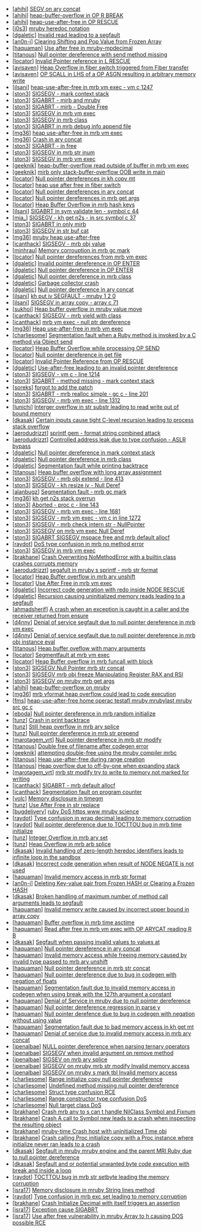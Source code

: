 * [[ahihi](https://hackerone.com/ahihi)] [SEGV on ary concat](https://hackerone.com/reports/296198)
* [[ahihi](https://hackerone.com/ahihi)] [heap-buffer-overflow in OP R BREAK](https://hackerone.com/reports/295380)
* [[ahihi](https://hackerone.com/ahihi)] [heap-use-after-free in OP RESCUE](https://hackerone.com/reports/295276)
* [[j0s3](https://hackerone.com/j0s3)] [mruby heredoc notation](https://hackerone.com/reports/297383)
* [[dgaletic](https://hackerone.com/dgaletic)] [Invalid read leading to a segfault](https://hackerone.com/reports/295680)
* [[an0n-j](https://hackerone.com/an0n-j)] [Clearing  Shifting and Pop Value from Frozen Array ](https://hackerone.com/reports/196416)
* [[haquaman](https://hackerone.com/haquaman)] [Use after free in mruby-mpdecimal](https://hackerone.com/reports/244904)
* [[titanous](https://hackerone.com/titanous)] [Null pointer dereference with send method missing](https://hackerone.com/reports/242354)
* [[locator](https://hackerone.com/locator)] [Invalid Pointer reference in L RESCUE](https://hackerone.com/reports/219293)
* [[avisaven](https://hackerone.com/avisaven)] [Heap Overflow in fiber switch triggered from Fiber transfer](https://hackerone.com/reports/227762)
* [[avisaven](https://hackerone.com/avisaven)] [OP SCALL in LHS of a OP ASGN resulting in arbitrary memory write](https://hackerone.com/reports/226200)
* [[ilsani](https://hackerone.com/ilsani)] [heap-use-after-free in mrb vm exec - vm c 1247](https://hackerone.com/reports/222294)
* [[ston3](https://hackerone.com/ston3)] [SIGSEGV - mark context stack](https://hackerone.com/reports/209937)
* [[ston3](https://hackerone.com/ston3)] [SIGABRT - mirb and mruby](https://hackerone.com/reports/214000)
* [[ston3](https://hackerone.com/ston3)] [SIGABRT - mirb - Double Free](https://hackerone.com/reports/214576)
* [[ston3](https://hackerone.com/ston3)] [SIGSEGV in mrb vm exec](https://hackerone.com/reports/214845)
* [[ston3](https://hackerone.com/ston3)] [SIGSEGV in mrb class](https://hackerone.com/reports/215447)
* [[ston3](https://hackerone.com/ston3)] [SIGABRT in mrb debug info append file](https://hackerone.com/reports/215967)
* [[mg36](https://hackerone.com/mg36)] [heap use-after-free in mrb vm exec ](https://hackerone.com/reports/216700)
* [[mg36](https://hackerone.com/mg36)] [Crash in ary concat  ](https://hackerone.com/reports/216615)
* [[ston3](https://hackerone.com/ston3)] [SIGABRT - in free](https://hackerone.com/reports/216725)
* [[ston3](https://hackerone.com/ston3)] [SIGSEGV in mrb str inum](https://hackerone.com/reports/217083)
* [[ston3](https://hackerone.com/ston3)] [SIGSEGV in mrb vm exec](https://hackerone.com/reports/217097)
* [[geeknik](https://hackerone.com/geeknik)] [heap-buffer-overflow read outside of buffer in mrb vm exec ](https://hackerone.com/reports/221251)
* [[geeknik](https://hackerone.com/geeknik)] [mirb only stack-buffer-overflow OOB write in main ](https://hackerone.com/reports/219870)
* [[locator](https://hackerone.com/locator)] [Null pointer dereferences in kh copy mt](https://hackerone.com/reports/221712)
* [[locator](https://hackerone.com/locator)] [heap use after free in fiber switch](https://hackerone.com/reports/222171)
* [[locator](https://hackerone.com/locator)] [Null pointer dereferences in ary concat](https://hackerone.com/reports/214171)
* [[locator](https://hackerone.com/locator)] [Null pointer dereferences in mrb get args](https://hackerone.com/reports/216351)
* [[locator](https://hackerone.com/locator)] [Heap Buffer Overflow in mrb hash keys](https://hackerone.com/reports/216992)
* [[ilsani](https://hackerone.com/ilsani)] [SIGABRT in sym validate len - symbol c 44](https://hackerone.com/reports/218803)
* [[mia_](https://hackerone.com/mia_)] [SIGSEGV - kh get n2s - in src symbol c 37](https://hackerone.com/reports/212456)
* [[ston3](https://hackerone.com/ston3)] [SIGABRT in only mirb](https://hackerone.com/reports/212882)
* [[ston3](https://hackerone.com/ston3)] [SIGSEGV in str buf cat](https://hackerone.com/reports/213255)
* [[mg36](https://hackerone.com/mg36)] [mruby heap use-after-free ](https://hackerone.com/reports/206109)
* [[icanthack](https://hackerone.com/icanthack)] [SIGSEGV - mrb obj value](https://hackerone.com/reports/213779)
* [[minhrau](https://hackerone.com/minhrau)] [Memory corrouption in mrb gc mark](https://hackerone.com/reports/208363)
* [[locator](https://hackerone.com/locator)] [Null pointer dereferences from mrb vm exec](https://hackerone.com/reports/210671)
* [[dgaletic](https://hackerone.com/dgaletic)] [Invalid pointer dereference in OP ENTER](https://hackerone.com/reports/218570)
* [[dgaletic](https://hackerone.com/dgaletic)] [Null pointer dereference in OP ENTER](https://hackerone.com/reports/218233)
* [[dgaletic](https://hackerone.com/dgaletic)] [Null pointer dereference in mrb class](https://hackerone.com/reports/215891)
* [[dgaletic](https://hackerone.com/dgaletic)] [Garbage collector crash](https://hackerone.com/reports/215854)
* [[dgaletic](https://hackerone.com/dgaletic)] [Null pointer dereference in ary concat ](https://hackerone.com/reports/214681)
* [[ilsani](https://hackerone.com/ilsani)] [kh put iv SEGFAULT - mruby 1 2 0](https://hackerone.com/reports/217610)
* [[ilsani](https://hackerone.com/ilsani)] [SIGSEGV in array copy - array c 71](https://hackerone.com/reports/218567)
* [[sukhoi](https://hackerone.com/sukhoi)] [Heap buffer overflow in mruby value move](https://hackerone.com/reports/209765)
* [[icanthack](https://hackerone.com/icanthack)] [SIGSEGV - mrb yield with class](https://hackerone.com/reports/212074)
* [[icanthack](https://hackerone.com/icanthack)] [mrb vm exec - null ptr dereference](https://hackerone.com/reports/210429)
* [[mg36](https://hackerone.com/mg36)] [Heap use-after-free in mrb vm exec ](https://hackerone.com/reports/207710)
* [[charliesome](https://hackerone.com/charliesome)] [Segmentation fault when a Ruby method is invoked by a C method via Object send](https://hackerone.com/reports/183425)
* [[locator](https://hackerone.com/locator)] [Heap Buffer Overflow while processing OP SEND](https://hackerone.com/reports/206239)
* [[locator](https://hackerone.com/locator)] [Null pointer dereference in get file ](https://hackerone.com/reports/211021)
* [[locator](https://hackerone.com/locator)] [Invalid Pointer Reference from OP RESCUE](https://hackerone.com/reports/210246)
* [[dgaletic](https://hackerone.com/dgaletic)] [Use-after-free leading to an invalid pointer dereference](https://hackerone.com/reports/213261)
* [[ston3](https://hackerone.com/ston3)] [SIGSEGV - vm c - line 1214](https://hackerone.com/reports/201905)
* [[ston3](https://hackerone.com/ston3)] [SIGABRT - method missing - mark context stack](https://hackerone.com/reports/205284)
* [[soreks](https://hackerone.com/soreks)] [forgot to add the patch](https://hackerone.com/reports/203595)
* [[ston3](https://hackerone.com/ston3)] [SIGABRT - mrb realloc simple - gc c - line 201](https://hackerone.com/reports/198452)
* [[ston3](https://hackerone.com/ston3)] [SIGSEGV - mrb vm exec - line 1312](https://hackerone.com/reports/203513)
* [[lunichi](https://hackerone.com/lunichi)] [Interger overflow in str substr leading to read write out of bound memory](https://hackerone.com/reports/205884)
* [[dkasak](https://hackerone.com/dkasak)] [Certain inputs cause tight C-level recursion leading to process stack overflow](https://hackerone.com/reports/189633)
* [[aerodudrizzt](https://hackerone.com/aerodudrizzt)] [sprintf gem - format string combined attack](https://hackerone.com/reports/212239)
* [[aerodudrizzt](https://hackerone.com/aerodudrizzt)] [Controlled address leak due to type confusion - ASLR bypass](https://hackerone.com/reports/207321)
* [[dgaletic](https://hackerone.com/dgaletic)] [Null pointer dereference in mark context stack](https://hackerone.com/reports/208526)
* [[dgaletic](https://hackerone.com/dgaletic)] [Null pointer dereference in mrb class](https://hackerone.com/reports/212107)
* [[dgaletic](https://hackerone.com/dgaletic)] [Segmentation fault while printing backtrace](https://hackerone.com/reports/204047)
* [[titanous](https://hackerone.com/titanous)] [Heap buffer overflow with long array assignment](https://hackerone.com/reports/209449)
* [[ston3](https://hackerone.com/ston3)] [SIGSEGV - mrb obj extend - line 413](https://hackerone.com/reports/197694)
* [[ston3](https://hackerone.com/ston3)] [SIGSEGV - kh resize iv - Null Deref](https://hackerone.com/reports/193724)
* [[alanbugz](https://hackerone.com/alanbugz)] [Segmentation fault - mrb gc mark](https://hackerone.com/reports/195842)
* [[mg36](https://hackerone.com/mg36)] [kh get n2s  stack overrun](https://hackerone.com/reports/192578)
* [[ston3](https://hackerone.com/ston3)] [Aborted - proc c - line 143](https://hackerone.com/reports/199764)
* [[ston3](https://hackerone.com/ston3)] [SIGSEGV - mrb vm exec - line 1681](https://hackerone.com/reports/197693)
* [[ston3](https://hackerone.com/ston3)] [SIGSEGV - mrb vm exec - vm c in line 1272](https://hackerone.com/reports/196386)
* [[ston3](https://hackerone.com/ston3)] [SIGSEGV - mrb check intern str  - NullPointer](https://hackerone.com/reports/193075)
* [[ston3](https://hackerone.com/ston3)] [SIGSEGV on mrb vm exec  Null Deref](https://hackerone.com/reports/192485)
* [[ston3](https://hackerone.com/ston3)] [SIGABRT SIGSEGV mspace free  and mrb default allocf ](https://hackerone.com/reports/192532)
* [[raydot](https://hackerone.com/raydot)] [DoS type confusion in mrb no method error](https://hackerone.com/reports/181871)
* [[ston3](https://hackerone.com/ston3)] [SIGSEGV in mrb vm exec](https://hackerone.com/reports/196380)
* [[brakhane](https://hackerone.com/brakhane)] [Crash Overwriting NoMethodError with a builtin class crashes corrupts memory](https://hackerone.com/reports/186723)
* [[aerodudrizzt](https://hackerone.com/aerodudrizzt)] [segafult in mruby s sprintf - mrb str format](https://hackerone.com/reports/204628)
* [[locator](https://hackerone.com/locator)] [Heap Buffer overflow in mrb ary unshift](https://hackerone.com/reports/205521)
* [[locator](https://hackerone.com/locator)] [Use After Free in mrb vm exec](https://hackerone.com/reports/205536)
* [[dgaletic](https://hackerone.com/dgaletic)] [Incorrect code generation with redo inside NODE RESCUE ](https://hackerone.com/reports/200387)
* [[dgaletic](https://hackerone.com/dgaletic)] [Recursion causing uninitialized memory reads leading to a segfault](https://hackerone.com/reports/201897)
* [[ahmadsherif](https://hackerone.com/ahmadsherif)] [A crash when an exception is caught in a caller and the receiver returned from ensure ](https://hackerone.com/reports/204774)
* [[d4nny](https://hackerone.com/d4nny)] [Denial of service segfault due to null pointer dereference in mrb vm exec](https://hackerone.com/reports/202584)
* [[d4nny](https://hackerone.com/d4nny)] [Denial of service segfault due to null pointer dereference in mrb obj instance eval](https://hackerone.com/reports/202582)
* [[titanous](https://hackerone.com/titanous)] [Heap buffer oveflow with many arguments](https://hackerone.com/reports/204421)
* [[locator](https://hackerone.com/locator)] [Segmentfault at mrb vm exec](https://hackerone.com/reports/201903)
* [[locator](https://hackerone.com/locator)] [Heap Buffer overflow in mrb funcall with block](https://hackerone.com/reports/196819)
* [[ston3](https://hackerone.com/ston3)] [SIGSEGV Null Pointer mrb str concat ](https://hackerone.com/reports/192734)
* [[ston3](https://hackerone.com/ston3)] [SIGSEGV mrb obj freeze  Manipulating Register RAX and RSI](https://hackerone.com/reports/191994)
* [[ston3](https://hackerone.com/ston3)] [SIGSEGV on mruby mrb get args  ](https://hackerone.com/reports/191938)
* [[ahihi](https://hackerone.com/ahihi)] [heap-buffer-overflow on mruby](https://hackerone.com/reports/192665)
* [[mg36](https://hackerone.com/mg36)] [mrb vformat  heap overflow could lead to code execution](https://hackerone.com/reports/192318)
* [[fms](https://hackerone.com/fms)] [ heap-use-after-free home operac testafl mruby mrubylast mruby src gc c](https://hackerone.com/reports/200821)
* [[eboda](https://hackerone.com/eboda)] [Null pointer dereference in mrb random initialize](https://hackerone.com/reports/202362)
* [[tunz](https://hackerone.com/tunz)] [Crash in print backtrace](https://hackerone.com/reports/197916)
* [[tunz](https://hackerone.com/tunz)] [Still heap overflow in mrb ary splice](https://hackerone.com/reports/197719)
* [[tunz](https://hackerone.com/tunz)] [Null pointer dereference in mrb str prepend](https://hackerone.com/reports/193081)
* [[marotagem_vrt](https://hackerone.com/marotagem_vrt)] [Null pointer dereference in mrb str modify](https://hackerone.com/reports/197723)
* [[titanous](https://hackerone.com/titanous)] [Double free of filename after codegen error](https://hackerone.com/reports/193719)
* [[geeknik](https://hackerone.com/geeknik)] [attempting double-free using the mruby compiler mrbc ](https://hackerone.com/reports/193517)
* [[titanous](https://hackerone.com/titanous)] [Heap use-after-free during range creation](https://hackerone.com/reports/194884)
* [[titanous](https://hackerone.com/titanous)] [Heap overflow due to off-by-one when expanding stack](https://hackerone.com/reports/194906)
* [[marotagem_vrt](https://hackerone.com/marotagem_vrt)] [mrb str modify try to write to memory not marked for writing](https://hackerone.com/reports/193077)
* [[icanthack](https://hackerone.com/icanthack)] [SIGABRT - mrb default allocf ](https://hackerone.com/reports/193773)
* [[icanthack](https://hackerone.com/icanthack)] [Segmentation fault on program counter](https://hackerone.com/reports/196498)
* [[volc](https://hackerone.com/volc)] [Memory disclosure in timegm](https://hackerone.com/reports/192896)
* [[tunz](https://hackerone.com/tunz)] [Use After Free in str replace](https://hackerone.com/reports/193143)
* [[bugdelivery](https://hackerone.com/bugdelivery)] [ruby DoS https  www mruby science](https://hackerone.com/reports/180695)
* [[raydot](https://hackerone.com/raydot)] [Type confusion in wrap decimal leading to memory corruption](https://hackerone.com/reports/185051)
* [[raydot](https://hackerone.com/raydot)] [Null pointer dereference due to TOCTTOU bug in mrb time initialize](https://hackerone.com/reports/182274)
* [[tunz](https://hackerone.com/tunz)] [Integer Overflow in mrb ary set](https://hackerone.com/reports/192235)
* [[tunz](https://hackerone.com/tunz)] [Heap Overflow in mrb arb splice](https://hackerone.com/reports/192362)
* [[dkasak](https://hackerone.com/dkasak)] [Invalid handling of zero-length heredoc identifiers leads to infinite loop in the sandbox](https://hackerone.com/reports/187305)
* [[dkasak](https://hackerone.com/dkasak)] [Incorrect code generation when result of NODE NEGATE is not used](https://hackerone.com/reports/191689)
* [[haquaman](https://hackerone.com/haquaman)] [Invalid memory access in mrb str format ](https://hackerone.com/reports/191328)
* [[an0n-j](https://hackerone.com/an0n-j)] [Deleting Key-value pair from Frozen HASH or Clearing a Frozen HASH](https://hackerone.com/reports/194866)
* [[dkasak](https://hackerone.com/dkasak)] [Broken handling of maximum number of method call arguments leads to segfault](https://hackerone.com/reports/182484)
* [[haquaman](https://hackerone.com/haquaman)] [Invalid memory write caused by incorrect upper bound in array copy](https://hackerone.com/reports/185899)
* [[haquaman](https://hackerone.com/haquaman)] [Buffer overflow in mrb time asctime](https://hackerone.com/reports/188326)
* [[haquaman](https://hackerone.com/haquaman)] [Read after free in mrb vm exec with OP ARYCAT reading R B ](https://hackerone.com/reports/184715)
* [[dkasak](https://hackerone.com/dkasak)] [Segfault when passing invalid values to values at ](https://hackerone.com/reports/190133)
* [[haquaman](https://hackerone.com/haquaman)] [Null pointer dereference in ary concat](https://hackerone.com/reports/183667)
* [[haquaman](https://hackerone.com/haquaman)] [Invalid memory access while freeing memory caused by invalid type passed to mrb ary unshift](https://hackerone.com/reports/183696)
* [[haquaman](https://hackerone.com/haquaman)] [Null pointer dereference in mrb str concat](https://hackerone.com/reports/185705)
* [[haquaman](https://hackerone.com/haquaman)] [Null pointer dereference due to bug in codegen with negation of floats](https://hackerone.com/reports/187539)
* [[haquaman](https://hackerone.com/haquaman)] [Segmentation fault due to invalid memory access in codegen when using break with the 127th argument a constant](https://hackerone.com/reports/189704)
* [[haquaman](https://hackerone.com/haquaman)] [Denial of Service in mruby due to null pointer dereference](https://hackerone.com/reports/181232)
* [[haquaman](https://hackerone.com/haquaman)] [Null pointer dereference regression in parse y](https://hackerone.com/reports/185387)
* [[haquaman](https://hackerone.com/haquaman)] [Null pointer derefence due to bug in codegen with negation without using value](https://hackerone.com/reports/187536)
* [[haquaman](https://hackerone.com/haquaman)] [Segmentation fault due to bad memory access in kh get mt](https://hackerone.com/reports/188313)
* [[haquaman](https://hackerone.com/haquaman)] [Denial of service due to invalid memory access in mrb ary concat](https://hackerone.com/reports/184712)
* [[jpenalbae](https://hackerone.com/jpenalbae)] [NULL pointer dereference when parsing ternary operators](https://hackerone.com/reports/181677)
* [[jpenalbae](https://hackerone.com/jpenalbae)] [SIGSEGV when invalid argument on remove method](https://hackerone.com/reports/181874)
* [[jpenalbae](https://hackerone.com/jpenalbae)] [SIGSEV on mrb ary splice](https://hackerone.com/reports/182027)
* [[jpenalbae](https://hackerone.com/jpenalbae)] [SIGSEGV on mruby mrb str modify  Invalid memory access ](https://hackerone.com/reports/183231)
* [[jpenalbae](https://hackerone.com/jpenalbae)] [SIGSEGV on mruby s mark tbl  Invalid memory access ](https://hackerone.com/reports/183239)
* [[charliesome](https://hackerone.com/charliesome)] [Range initialize copy null pointer dereference](https://hackerone.com/reports/181685)
* [[charliesome](https://hackerone.com/charliesome)] [Undefined method missing null pointer dereference](https://hackerone.com/reports/181695)
* [[charliesome](https://hackerone.com/charliesome)] [Struct type confusion RCE](https://hackerone.com/reports/181879)
* [[charliesome](https://hackerone.com/charliesome)] [Range constructor type confusion DoS](https://hackerone.com/reports/181910)
* [[charliesome](https://hackerone.com/charliesome)] [Null target class DoS](https://hackerone.com/reports/183405)
* [[brakhane](https://hackerone.com/brakhane)] [Crash mrb any to s can t handle NilClass Symbol and Fixnum](https://hackerone.com/reports/185794)
* [[brakhane](https://hackerone.com/brakhane)] [Crash A call to Symbol new leads to a crash when inspecting the resulting object](https://hackerone.com/reports/185957)
* [[brakhane](https://hackerone.com/brakhane)] [mruby-time Crash host with uninitialized Time obj](https://hackerone.com/reports/184661)
* [[brakhane](https://hackerone.com/brakhane)] [Crash calling Proc initialize copy with a Proc instance where initialize never ran leads to a crash](https://hackerone.com/reports/184857)
* [[dkasak](https://hackerone.com/dkasak)] [Segfault in mruby mruby engine and the parent MRI Ruby due to null pointer dereference](https://hackerone.com/reports/181828)
* [[dkasak](https://hackerone.com/dkasak)] [Segfault and or potential unwanted byte code execution with break and    inside a loop](https://hackerone.com/reports/183356)
* [[raydot](https://hackerone.com/raydot)] [TOCTTOU bug in mrb str setbyte leading the memory corruption](https://hackerone.com/reports/181893)
* [[isra17](https://hackerone.com/isra17)] [Memory disclosure in mruby String lines method](https://hackerone.com/reports/181319)
* [[raydot](https://hackerone.com/raydot)] [Type confusion in mrb exc set leading to memory corruption](https://hackerone.com/reports/185041)
* [[brakhane](https://hackerone.com/brakhane)] [Crash Initialize Decimal with itself triggers an assertion](https://hackerone.com/reports/185775)
* [[isra17](https://hackerone.com/isra17)] [Exception cause SIGABRT](https://hackerone.com/reports/180977)
* [[isra17](https://hackerone.com/isra17)] [Use after free vulnerability in mruby Array to h causing DOS possible RCE](https://hackerone.com/reports/181321)
